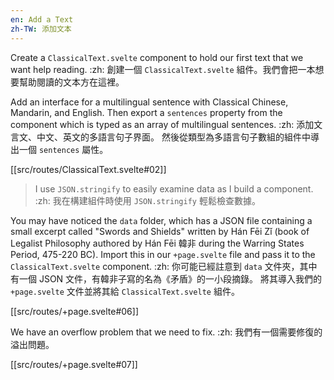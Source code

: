 ```yaml
---
en: Add a Text
zh-TW: 添加文本
---
```


Create a `ClassicalText.svelte` component to hold our first text that we want help reading. :zh: 創建一個 `ClassicalText.svelte` 組件。我們會把一本想要幫助閱讀的文本方在這裡。

Add an interface for a multilingual sentence with Classical Chinese, Mandarin, and English. Then export a `sentences` property from the component which is typed as an array of multilingual sentences. :zh: 添加文言文、中文、英文的多語言句子界面。 然後從類型為多語言句子數組的組件中導出一個 `sentences` 屬性。

[[src/routes/ClassicalText.svelte#02]]

> I use `JSON.stringify` to easily examine data as I build a component. :zh: 
> 我在構建組件時使用 `JSON.stringify` 輕鬆檢查數據。


You may have noticed the `data` folder, which has a JSON file containing a small excerpt called "Swords and Shields" written by Hán Fēi Zǐ (book of Legalist Philosophy authored by Hán Fēi 韓非 during the Warring States Period, 475-220 BC). Import this in our `+page.svelte` file and pass it to the `ClassicalText.svelte` component. :zh: 你可能已經註意到 `data` 文件夾，其中有一個 JSON 文件，有韓非子寫的名為《矛盾》的一小段摘錄。 將其導入我們的 `+page.svelte` 文件並將其給 `ClassicalText.svelte` 組件。

[[src/routes/+page.svelte#06]]

We have an overflow problem that we need to fix. :zh: 我們有一個需要修復的溢出問題。

[[src/routes/+page.svelte#07]]
